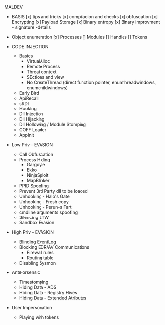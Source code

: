 MALDEV

- BASIS
	[x] tips and tricks
	[x] compilacion and checks
	[x] obfuscation
	[x] Encrypting 
	[x] Payload Storage
	[x] Binary entropy
	[x] Binary improvment
		- signature
		-details
	
	

- Object enumeration
	[x] Processes
	[] Modules
	[] Handles
	[] Tokens

- CODE INJECTION
	- Basics
		- VirtualAlloc
		- Remote Process
		- Threat context
		- SEctions and view
		- No CreateThread (direct function pointer, enumthreadwindows, enumchildwindows)
	- Early Bird
	- ApiRecall
	- sRDI
	- Hooking
	- Dll Injection
	- Dll Hijacking
	- Dll Hollowing / Module Stomping
	- COFF Loader
	- AppInit

- Low Priv - EVASION
	- Call Obfuscation
	- Process Hiding
		- Gargoyle
		- Ekko
		- NinjaSploit
		- MapBlinker
	- PPID Spoofing
	- Prevent 3rd Party dll to be loaded
	- Unhooking - Halo's Gate
	- Unhooking - Fresh copy
	- Unhooking - Perun-s Fart
	- cmdline arguments spoofing
	- Silencing ETW
	- Sandbox Evasion

- High Priv - EVASION
	- Blinding EventLog
	- Blocking EDR/AV Communications
		- Firewall rules
		- Routing table
	- Disabling Sysmon



- AntiForsensic
	- Timestomping
	- Hiding Data - ADS
	- Hiding Data - Registry Hives
	- Hiding Data - Extended Atributes

- User Impersonation
	- Playing with tokens

	
